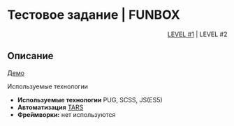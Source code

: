 # Тестовое задание | FUNBOX

<p align="right">
<a href="https://github.com/morethenlife/funbox/blob/master/README.md">LEVEL #1</a> | LEVEL #2
</p>


## Описание

[Демо](https://morethenlife.github.io/funbox/builds)

Используемые технологии

* **Используемые технологии** PUG, SCSS, JS(ES5)
* **Автоматизация** [TARS](https://github.com/tars/tars)
* **Фреймворки:** нет используются
